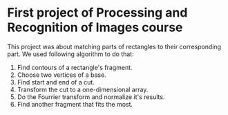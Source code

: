 # First project of Processing and Recognition of Images course
This project was about matching parts of rectangles to their corresponding part.
We used following algorithm to do that:
1. Find contours of a rectangle's fragment.
2. Choose two vertices of a base.
3. Find start and end of a cut.
4. Transform the cut to a one-dimensional array.
5. Do the Fourrier transform and normalize it's results.
6. Find another fragment that fits the most.
